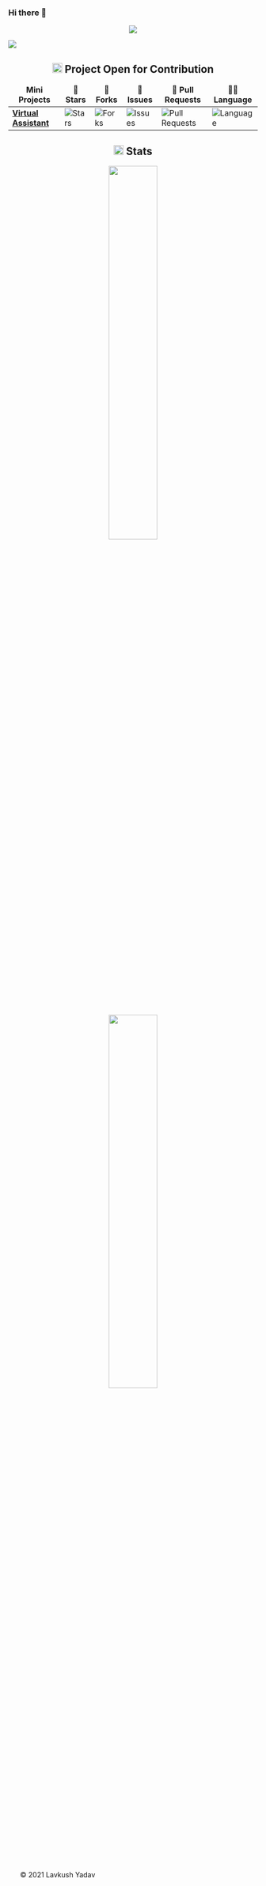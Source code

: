 ### Hi there 👋

<p align="center">
<img src="https://github.com/lavkush5776/lavkush5776/blob/master/Content/Banner.gif">
</p>    

<a id="raw-url" href="https://cutt.ly/8nNFahf"><img src="https://img.shields.io/badge/DOWNLOAD-RESUME-black.svg?logo=docusign&logoColor=yellow&style=for-the-badge"/></a>
<h2 align="center"><img src="https://cdn.icon-icons.com/icons2/10/PNG/256/openfolderarrow_abierta_decarpetas_1558.png" width="20px"> Project Open for Contribution</h2>
<table align="center">
    <thead align="center">
        <tr border: 1px;>
            <td><b>Mini Projects</b></td>
            <td><b>🌟 Stars</b></td>
            <td><b>🍴 Forks</b></td>
            <td><b>🐛 Issues</b></td>
            <td><b>🔔 Pull Requests</b></td>
            <td><b>👨‍💻 Language</b></td>
        </tr>
     </thead>
    <tbody>
         <tr>
            <td><a href="https://github.com/lavkush5776/Mini_Assistant"</a><b>Virtual Assistant</b></td>
            <td><img alt="Stars"src="https://img.shields.io/github/stars/lavkush5776/Mini_Assistant?style=flat-square&labelColor=343b41"/></td>
            <td><img alt="Forks"src="https://img.shields.io/github/forks/lavkush5776/Mini_Assistant?style=flat-square&labelColor=343b41"/></td>
            <td><img alt="Issues"src="https://img.shields.io/github/issues/lavkush5776/Mini_Assistant?style=flat-square&labelColor=343b41"/></td>
            <td><img alt="Pull Requests"src="https://img.shields.io/github/issues-pr/lavkush5776/Mini_Assistant?style=flat-square"/></td>
            <td><img alt="Language"src="https://img.shields.io/github/languages/top/lavkush5776/Mini_Assistant?label=Python&style=flat-square"/></td>
        </tr>
    </tbody>        
</table>

<h2 align="center"><img src="https://cdn.icon-icons.com/icons2/632/PNG/128/graph-9_icon-icons.com_58019.png" width="20px"> Stats</h2>
<p align="center">
  <img width="44%" src="https://github-readme-stats.vercel.app/api?username=lavkush5776&show_icons=true&theme=dark"/>
    </br>
  <img width="44%" src="https://github-readme-streak-stats.herokuapp.com/?user=lavkush5776&theme=dark"/>
</p>


<ol><p>&copy; 2021 Lavkush Yadav</p></ol>

